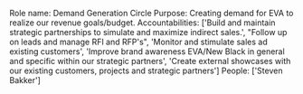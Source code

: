 Role name: Demand Generation Circle 
Purpose: Creating demand for EVA to realize our revenue goals/budget. 
Accountabilities: ['Build and maintain strategic partnerships to simulate and maximize indirect sales.', "Follow up on leads and manage RFI and RFP's", 'Monitor and stimulate sales ad existing customers', 'Improve brand awareness EVA/New Black in general and specific within our strategic partners', 'Create external showcases with our existing customers, projects and strategic partners'] 
People: ['Steven Bakker']